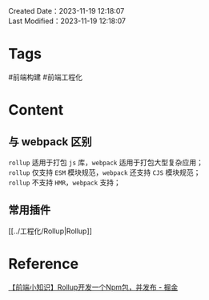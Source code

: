 Created Date：2023-11-19 12:18:07  
Last Modified：2023-11-19 12:18:07

# Tags

#前端构建 #前端工程化

# Content

## 与 webpack 区别

`rollup` 适用于打包 `js` 库，`webpack` 适用于打包大型复杂应用；  
`rollup` 仅支持 `ESM` 模块规范，`webpack` 还支持 `CJS` 模块规范；  
`rollup` 不支持 `HMR`，`webpack` 支持；

## 常用插件

[[../工程化/Rollup|Rollup]]

# Reference

[【前端小知识】Rollup开发一个Npm包，并发布 - 掘金](https://juejin.cn/post/7264044879209529381)
